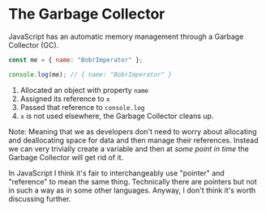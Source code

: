 # The Garbage Collector

JavaScript has an automatic memory management through a Garbage Collector (GC).

```js
const me = { name: "BobrImperator" };

console.log(me); // { name: "BobrImperator" }
```

1. Allocated an object with property `name`
2. Assigned its reference to `x`
3. Passed that reference to `console.log`
4. `x` is not used elsewhere, the Garbage Collector cleans up.

Note:
Meaning that we as developers don't need to worry about allocating and deallocating space for data and then manage their references.
Instead we can very trivially create a variable and then at *some point in time* the Garbage Collector will get rid of it.

In JavaScript I think it's fair to interchangeably use "pointer" and "reference" to mean the same thing.
Technically there are pointers but not in such a way as in some other languages.
Anyway, I don't think it's worth discussing further.
